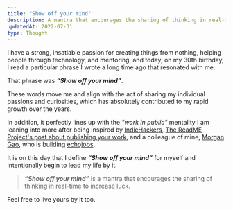 ```yaml
---
title: "Show off your mind"
description: A mantra that encourages the sharing of thinking in real-time to increase luck.
updatedAt: 2022-07-31
type: Thought
---
```


I have a strong, insatiable passion for creating things from nothing, helping people through technology, and mentoring, and today, on my 30th birthday, I read a particular phrase I wrote a long time ago that resonated with me.

That phrase was _**“Show off your mind”**_.

These words move me and align with the act of sharing my individual passions and curiosities, which has absolutely contributed to my rapid growth over the years. 

In addition, it perfectly lines up with the _"work in public"_ mentality I am leaning into more after being inspired by [IndieHackers](https://www.indiehackers.com/), [The ReadME Project's post about publishing your work](https://github.com/readme/guides/publishing-your-work), and a colleague of mine, [Morgan Gao](https://twitter.com/gaomengen), who is building [echojobs](https://echojobs.io).

It is on this day that I define _**“Show off your mind”**_ for myself and intentionally begin to lead my life by it.

> _**“Show off your mind”**_ is a mantra that encourages the sharing of thinking in real-time to increase luck.

Feel free to live yours by it too.
